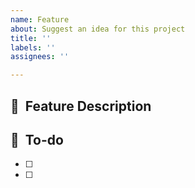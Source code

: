 ```yaml
---
name: Feature
about: Suggest an idea for this project
title: ''
labels: ''
assignees: ''

---
```


## 📌  Feature Description

## 📝  To-do
- [ ]
- [ ]
